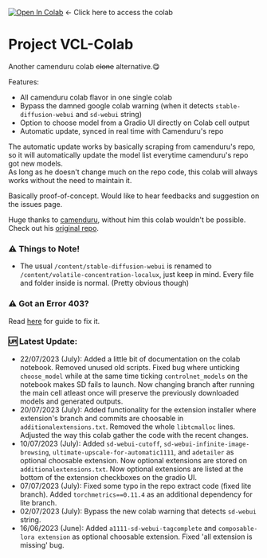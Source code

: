 [![Open In Colab](https://colab.research.google.com/assets/colab-badge.svg)](https://colab.research.google.com/github/camenduru/volatile-concentration-localux-colab/blob/fix/volatile_concentration_localux_colab.ipynb) <- Click here to access the colab
# Project VCL-Colab
Another camenduru colab ~~clone~~ alternative.😋

Features:
- All camenduru colab flavor in one single colab
- Bypass the damned google colab warning (when it detects `stable-diffusion-webui` and `sd-webui` string)
- Option to choose model from a Gradio UI directly on Colab cell output
- Automatic update, synced in real time with Camenduru's repo

The automatic update works by basically scraping from camenduru's repo, so it will automatically update the model list everytime camenduru's repo got new models.<br/>
As long as he doesn't change much on the repo code, this colab will always works without the need to maintain it.

Basically proof-of-concept. Would like to hear feedbacks and suggestion on the issues page.

Huge thanks to [camenduru](https://github.com/camenduru), without him this colab wouldn't be possible. Check out his [original repo](https://github.com/camenduru/stable-diffusion-webui-colab).

### ⚠️ Things to Note!
- The usual `/content/stable-diffusion-webui` is renamed to `/content/volatile-concentration-localux`, just keep in mind. Every file and folder inside is normal. (Pretty obvious though)

### ⚠️ Got an Error 403?
Read [here](https://github.com/etherealxx/volatile-concentration-localux-colab/blob/main/error403guide.md) for guide to fix it.

### 🆙 Latest Update:
- 22/07/2023 (July): Added a little bit of documentation on the colab notebook. Removed unused old scripts. Fixed bug where unticking `choose_model` while at the same time ticking `controlnet_models` on the notebook makes SD fails to launch. Now changing branch after running the main cell atleast once will preserve the previously downloaded models and generated outputs.
- 20/07/2023 (July): Added functionality for the extension installer where extension's branch and commits are choosable in `additionalextensions.txt`. Removed the whole `libtcmalloc` lines. Adjusted the way this colab gather the code with the recent changes.
- 10/07/2023 (July): Added `sd-webui-cutoff`, `sd-webui-infinite-image-browsing`, `ultimate-upscale-for-automatic1111`, and `adetailer` as optional choosable extension. Now optional extensions are stored on `additionalextensions.txt`. Now optional extensions are listed at the bottom of the extension checkboxes on the gradio UI.
- 07/07/2023 (July): Fixed some typo in the repo extract code (fixed lite branch). Added `torchmetrics==0.11.4` as an additional dependency for lite branch.
- 02/07/2023 (July): Bypass the new colab warning that detects `sd-webui` string.
- 16/06/2023 (June): Added `a1111-sd-webui-tagcomplete` and `composable-lora extension` as optional choosable extension. Fixed 'all extension is missing' bug.
